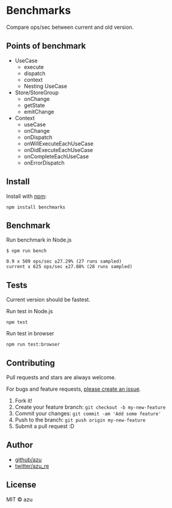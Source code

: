 # Benchmarks

Compare ops/sec between current and old version.

## Points of benchmark

- UseCase
    - execute
    - dispatch
    - context
    - Nesting UseCase
- Store/StoreGroup
    - onChange
    - getState
    - emitChange
- Context
    - useCase
    - onChange
    - onDispatch
    - onWillExecuteEachUseCase
    - onDidExecuteEachUseCase
    - onCompleteEachUseCase
    - onErrorDispatch

## Install

Install with [npm](https://www.npmjs.com/):

    npm install benchmarks

## Benchmark

Run benchmark in Node.js

    $ npm run bench
    
    0.9 x 509 ops/sec ±27.29% (27 runs sampled)
    current x 625 ops/sec ±27.88% (28 runs sampled)

## Tests

Current version should be fastest.

Run test in Node.js

    npm test

Run test in browser

    npm run test:browser

## Contributing

Pull requests and stars are always welcome.

For bugs and feature requests, [please create an issue](https://github.com/perf/benchmarks/issues).

1. Fork it!
2. Create your feature branch: `git checkout -b my-new-feature`
3. Commit your changes: `git commit -am 'Add some feature'`
4. Push to the branch: `git push origin my-new-feature`
5. Submit a pull request :D

## Author

- [github/azu](https://github.com/azu)
- [twitter/azu_re](https://twitter.com/azu_re)

## License

MIT © azu
